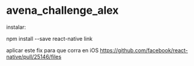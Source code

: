 # avena_challenge_alex

instalar:

npm install --save
react-native link

aplicar este fix para que corra en iOS
https://github.com/facebook/react-native/pull/25146/files
